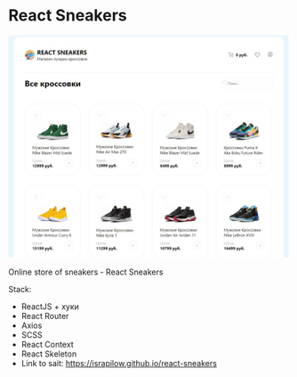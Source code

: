 # React Sneakers

<img src="https://github.com/Israpilow/react-sneakers/blob/master/public/img/sneakers.jpg" width="600"/>

Online store of sneakers - React Sneakers

Stack:

- ReactJS + хуки
- React Router
- Axios
- SCSS
- React Context 
- React Skeleton 
- Link to sait: https://israpilow.github.io/react-sneakers
